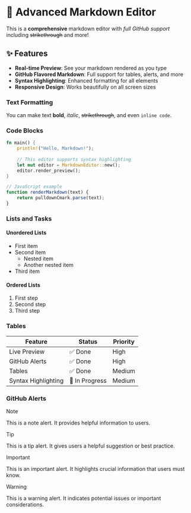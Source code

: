 # 🚀 Advanced Markdown Editor

This is a **comprehensive** markdown editor with *full GitHub support* including ~~strikethrough~~ and more!

## ✨ Features

- **Real-time Preview**: See your markdown rendered as you type
- **GitHub Flavored Markdown**: Full support for tables, alerts, and more
- **Syntax Highlighting**: Enhanced formatting for all elements
- **Responsive Design**: Works beautifully on all screen sizes

### Text Formatting

You can make text **bold**, *italic*, ~~strikethrough~~, and even `inline code`.

### Code Blocks

```rust
fn main() {
    println!("Hello, Markdown!");
    
    // This editor supports syntax highlighting
    let mut editor = MarkdownEditor::new();
    editor.render_preview();
}
```

```javascript
// JavaScript example
function renderMarkdown(text) {
    return pulldownCmark.parse(text);
}
```

### Lists and Tasks

#### Unordered Lists
- First item
- Second item
  - Nested item
  - Another nested item
- Third item

#### Ordered Lists
1. First step
2. Second step
3. Third step

### Tables

| Feature | Status | Priority |
|---------|--------|----------|
| Live Preview | ✅ Done | High |
| GitHub Alerts | ✅ Done | High |
| Tables | ✅ Done | Medium |
| Syntax Highlighting | 🚧 In Progress | Medium |

### GitHub Alerts

> [!NOTE]
> This is a note alert. It provides helpful information to users.

> [!TIP]
> This is a tip alert. It gives users a helpful suggestion or best practice.

> [!IMPORTANT]
> This is an important alert. It highlights crucial information that users must know.

> [!WARNING]
> This is a warning alert. It indicates potential issues or important considerations.